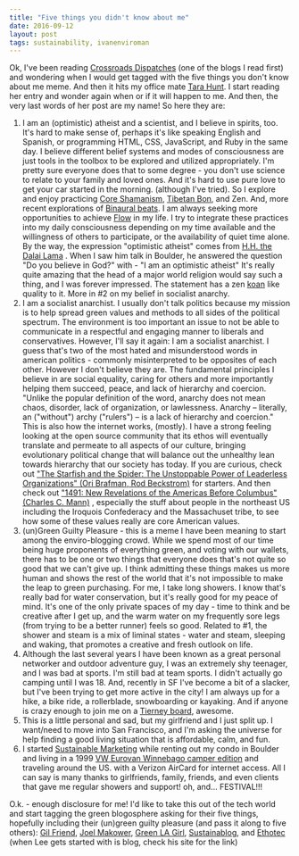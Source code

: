 ```yaml
---
title: "Five things you didn't know about me"
date: 2016-09-12
layout: post
tags: sustainability, ivanenviroman
---
```

<p>Ok, I've been reading <a href="http://evelynrodriguez.typepad.com/" title="Evelyn Rodriguez">Crossroads Dispatches</a> (one of the blogs I read first) and wondering when I would get tagged with the five things you don't know about me meme. And then it hits my office mate <a href="http://www.horsepigcow.com/">Tara Hunt</a>. I start reading her entry and wonder again when or if it will happen to me. And then, the very last words of her post are my name! So here they are:</p>
<ol>
<li>I am an (optimistic) atheist and a scientist, and I believe in spirits, too. It's hard to make sense of, perhaps it's like speaking English and Spanish, or programming HTML, CSS, JavaScript, and Ruby in the same day. I believe different belief systems and modes of consciousness are just tools in the toolbox to be explored and utilized appropriately. I'm pretty sure everyone does that to some degree - you don't use science to relate to your family and loved ones. And it's hard to use pure love to get your car started in the morning. (although I've tried). So I explore and enjoy practicing <a href="http://www.shamanism.org/articles/article10.html" title="Michael Harner Foundation for Shamanic Studies Article">Core Shamanism</a>, <a href="http://www.chammaling.org/" title="Chamma Ling Retreats in Colorado">Tibetan Bon</a>, and Zen. And, more recent explorations of <a href="http://en.wikipedia.org/wiki/Binaural_beats" title="http://en.wikipedia.org/wiki/Binaural_beats">Binaural beats</a>. I am always seeking more opportunities to achieve <a href="http://en.wikipedia.org/wiki/Flow_(psychology)">Flow</a> in my life. I try to integrate these practices into my daily consciousness depending on my time available and the willingness  of others to participate, or the availability of quiet time alone.  By the way, the expression "optimistic atheist" comes from <a href="http://www.dalailama.com/">H.H. the Dalai Lama</a> . When I saw him talk in Boulder, he answered the question "Do you believe in God?" with - "I am an optimistic atheist" It's really quite amazing that the head of a major world religion would say such a thing, and I was forever impressed. The statement has a zen <a href="http://en.wikipedia.org/wiki/Koan" title="a story, dialogue, question, or statement in the history and lore of Chan (Zen) Buddhism, generally containing aspects that are inaccessible to rational understanding, yet that may be accessible to intuition">koan</a> like quality to it. More in #2 on my belief in socialist anarchy.</li>
<li> I am a socialist anarchist. I usually don't talk politics because my mission is to help spread green values and methods to all sides of the political spectrum. The environment is too important an issue to not be able to communicate in a respectful and engaging manner to liberals and conservatives. However, I'll say it again: I am a socialist anarchist. I guess that's two of the most hated and misunderstood words in american politics - commonly misinterpreted to be opposites of each other. However I don't believe they are. The fundamental principles I believe in are social equality, caring for others and more importantly helping them succeed, peace, and lack of hierarchy and coercion. "Unlike the popular definition of the word, anarchy does not mean chaos, disorder, lack of organization, or lawlessness. Anarchy – literally, an ("without") archy ("rulers") – is a lack of hierarchy and coercion." This is also how the internet works, (mostly). I have a strong feeling looking at the open source community that its ethos will eventually translate and permeate to all aspects of our culture, bringing evolutionary political change that will balance out the unhealthy lean towards hierarchy that our society has today. If you are curious, check out <a href="http://www.amazon.com/gp/redirect.html%3FASIN=1591841437%26tag=ivansto-20%26lcode=xm2%26cID=2025%26ccmID=165953%26location=/o/ASIN/1591841437%253FSubscriptionId=02ZH6J1W0649DTNS6002">"The Starfish and the Spider: The Unstoppable Power of Leaderless Organizations" (Ori Brafman, Rod Beckstrom)</a> for starters. And then check out <a href="http://www.amazon.com/gp/redirect.html%3FASIN=1400032059%26tag=ivansto-20%26lcode=xm2%26cID=2025%26ccmID=165953%26location=/o/ASIN/1400032059%253FSubscriptionId=02ZH6J1W0649DTNS6002">"1491: New Revelations of the Americas Before Columbus" (Charles C. Mann)</a> , especially the stuff about people in the northeast US including the Iroquois Confederacy and the Massachuset tribe, to see how some of these values really are core American values.</li>
<li>(un)Green Guilty Pleasure - this is a meme I have been meaning to start among the enviro-blogging crowd. While we spend most of our time being huge proponents of everything green, and voting with our wallets, there has to be one or two things that everyone does that's not quite so good that we can't give up. I think admitting these things makes us more human and shows the rest of the world that it's not impossible to make the leap to green purchasing. For me, I take long showers. I know that's really bad for water conservation, but it's really good for my peace of mind. It's one of the only private spaces of my day - time to think and be creative after I get up, and the warm water on my frequently sore legs (from trying to be a better runner) feels so good.  Related to #1, the shower and steam is a mix of liminal states - water and steam, sleeping and waking, that promotes a creative and fresh outlook on life.</li>
<li>Although the last several years I have been known as a great personal networker and outdoor adventure guy, I was an extremely shy teenager, and I was bad at sports. I'm still bad at team sports. I didn't actually go camping until I was 18. And, recently in SF I've become a bit of a slacker, but I've been trying to get more active in the city! I am always up for a hike, a bike ride, a rollerblade, snowboarding or kayaking. And if anyone is crazy enough to join me on a <a href="http://www.tierneyrides.com/" title="A sakeboard that acts like a snowboard">Tierney board</a>, awesome.</li>
<li>This is a little personal and sad, but my girlfriend and I just split up. I want/need to move into San Francisco, and I'm asking the universe for help finding a good living situation that is affordable, calm, and fun.</li>
<li>I started <a href="http://www.sustainablemarketing.com/" title="Green Marketing Blog">Sustainable Marketing</a> while renting out my condo in Boulder and living in a 1999 <a href="http://images.google.com/images?hl=en&lr=&safe=off&q=1999%20Eurovan%20VW%20Winnebago%20camper&btnG=Search&ie=UTF-8&oe=UTF-8&sa=N&tab=wi" title="Google Image Search">VW Eurovan Winnebago camper edition</a> and traveling around the US. with a Verizon AirCard for internet access. All I can say is many thanks to girlfriends, family, friends, and even clients that gave me regular showers and support! oh, and... FESTIVAL!!!</li>
</ol>
<p>O.k. - enough disclosure for me! I'd like to take this out of the tech world and start tagging the green blogosphere asking for their five things, hopefully including their (un)green guilty pleasure (and pass it along to five others): <a href="http://blogs.natlogic.com/friend/">Gil Friend</a>, <a href="http://makower.typepad.com/joel_makower/">Joel Makower</a>, <a href="http://greenlagirl.com/">Green LA Girl</a>, <a href="http://sustainablog.blogspot.com/">Sustainablog</a>, and <a href="http://www.ethotec.com" title="Lee Rodrigues">Ethotec</a> (when Lee gets started with is blog, check his site for the link)<br />
</p>